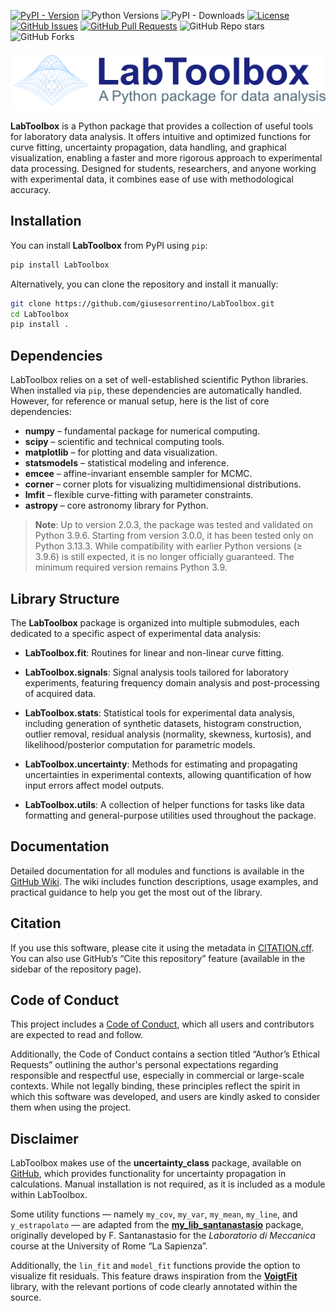 <!-- # LabToolbox -->

[![PyPI - Version](https://img.shields.io/pypi/v/LabToolbox?label=PyPI)](https://pypi.org/project/LabToolbox/)
![Python Versions](https://img.shields.io/pypi/pyversions/LabToolbox)
![PyPI - Downloads](https://img.shields.io/pypi/dm/LabToolbox)
[![License](https://img.shields.io/pypi/l/LabToolbox)](https://github.com/giusesorrentino/LabToolbox/blob/master/LICENSE.txt)
[![GitHub Issues](https://img.shields.io/github/issues/giusesorrentino/LabToolbox)](https://github.com/giusesorrentino/LabToolbox/issues)
[![GitHub Pull Requests](https://img.shields.io/github/issues-pr/giusesorrentino/LabToolbox)](https://github.com/giusesorrentino/LabToolbox/pulls)
![GitHub Repo stars](https://img.shields.io/github/stars/giusesorrentino/LabToolbox)
![GitHub Forks](https://img.shields.io/github/forks/giusesorrentino/LabToolbox)

<p align="left">
  <picture>
    <source srcset="https://github.com/giusesorrentino/LabToolbox/raw/master/docs/logo_dark.png" media="(prefers-color-scheme: dark)">
    <img src="https://github.com/giusesorrentino/LabToolbox/raw/master/docs/logo_light.png" alt="LabToolbox logo" width="700">
  </picture>
</p>

**LabToolbox** is a Python package that provides a collection of useful tools for laboratory data analysis. It offers intuitive and optimized functions for curve fitting, uncertainty propagation, data handling, and graphical visualization, enabling a faster and more rigorous approach to experimental data processing. Designed for students, researchers, and anyone working with experimental data, it combines ease of use with methodological accuracy.

<!-- The `example.ipynb` notebook, available on the package's [GitHub page](https://github.com/giusesorrentino/LabToolbox/blob/main/example.ipynb), includes usage examples for the main functions of `LabToolbox`. -->

## Installation

You can install **LabToolbox** from PyPI using `pip`:

```bash
pip install LabToolbox
```
<!-- 
Alternatively, you can install the latest development version directly from GitHub:

```bash
pip install git+https://github.com/giusesorrentino/LabToolbox.git
``` -->

<!-- If you prefer to clone the repository and install manually: -->
Alternatively, you can clone the repository and install it manually:

```bash
git clone https://github.com/giusesorrentino/LabToolbox.git
cd LabToolbox
pip install .
```

## Dependencies

LabToolbox relies on a set of well-established scientific Python libraries. When installed via `pip`, these dependencies are automatically handled. However, for reference or manual setup, here is the list of core dependencies:

- **numpy** – fundamental package for numerical computing.
- **scipy** – scientific and technical computing tools.
- **matplotlib** – for plotting and data visualization.
- **statsmodels** – statistical modeling and inference.
- **emcee** – affine-invariant ensemble sampler for MCMC.
- **corner** – corner plots for visualizing multidimensional distributions.
- **lmfit** – flexible curve-fitting with parameter constraints.
- **astropy** – core astronomy library for Python.

> **Note**: Up to version 2.0.3, the package was tested and validated on Python 3.9.6. Starting from version 3.0.0, it has been tested only on Python 3.13.3. While compatibility with earlier Python versions (≥ 3.9.6) is still expected, it is no longer officially guaranteed. The minimum required version remains Python 3.9.

## Library Structure

The **LabToolbox** package is organized into multiple submodules, each dedicated to a specific aspect of experimental data analysis:

<!-- ### `LabToolbox.utils`
A collection of helper functions for tasks like data formatting and general-purpose utilities used throughout the package.

### `LabToolbox.stats`
Statistical tools for experimental data analysis, including generation of synthetic datasets, histogram construction, outlier removal, residual analysis (normality, skewness, kurtosis), and likelihood/posterior computation for parametric models.

### `LabToolbox.fit`
Routines for linear and non-linear curve fitting, with support for uncertainty-aware methods.

### `LabToolbox.uncertainty`
Methods for estimating and propagating uncertainties in experimental contexts, allowing quantification of how input errors affect model outputs.

### `LabToolbox.signals`
Signal analysis tools tailored for laboratory experiments, featuring frequency domain analysis and post-processing of acquired data. -->
- **LabToolbox.fit**: Routines for linear and non-linear curve fitting.

- **LabToolbox.signals**: Signal analysis tools tailored for laboratory experiments, featuring frequency domain analysis and post-processing of acquired data.

- **LabToolbox.stats**: Statistical tools for experimental data analysis, including generation of synthetic datasets, histogram construction, outlier removal, residual analysis (normality, skewness, kurtosis), and likelihood/posterior computation for parametric models.

- **LabToolbox.uncertainty**: Methods for estimating and propagating uncertainties in experimental contexts, allowing quantification of how input errors affect model outputs.

- **LabToolbox.utils**: A collection of helper functions for tasks like data formatting and general-purpose utilities used throughout the package.

## Documentation

Detailed documentation for all modules and functions is available in the [GitHub Wiki](https://github.com/giusesorrentino/LabToolbox/wiki). The wiki includes function descriptions, usage examples, and practical guidance to help you get the most out of the library.

## Citation

If you use this software, please cite it using the metadata in [CITATION.cff](https://github.com/giusesorrentino/LabToolbox/blob/main/CITATION.cff). You can also use GitHub’s “Cite this repository” feature (available in the sidebar of the repository page).

<!-- ## License 

MIT License – See the [LICENSE.txt](https://github.com/giusesorrentino/LabToolbox/blob/main/LICENSE.txt) file. -->

## Code of Conduct

This project includes a [Code of Conduct](https://github.com/giusesorrentino/LabToolbox/blob/main/CODE_OF_CONDUCT.md), which all users and contributors are expected to read and follow.

Additionally, the Code of Conduct contains a section titled “Author’s Ethical Requests” outlining the author's personal expectations regarding responsible and respectful use, especially in commercial or large-scale contexts. While not legally binding, these principles reflect the spirit in which this software was developed, and users are kindly asked to consider them when using the project.

## Disclaimer

LabToolbox makes use of the **uncertainty_class** package, available on [GitHub](https://github.com/yiorgoskost/Uncertainty-Propagation/tree/master), which provides functionality for uncertainty propagation in calculations. Manual installation is not required, as it is included as a module within LabToolbox.

Some utility functions — namely `my_cov`, `my_var`, `my_mean`, `my_line`, and `y_estrapolato` — are adapted from the [**my_lib_santanastasio**](https://baltig.infn.it/LabMeccanica/PythonJupyter) package, originally developed by F. Santanastasio for the *Laboratorio di Meccanica* course at the University of Rome “La Sapienza”.

Additionally, the `lin_fit` and `model_fit` functions provide the option to visualize fit residuals. This feature draws inspiration from the [**VoigtFit**](https://github.com/jkrogager/VoigtFit) library, with the relevant portions of code clearly annotated within the source.
